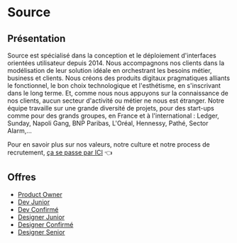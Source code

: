 # Source

## Présentation
Source est spécialisé dans la conception et le déploiement d'interfaces orientées utilisateur depuis 2014. Nous accompagnons nos clients dans la modélisation de leur solution idéale en orchestrant les besoins métier, business et clients. Nous créons des produits digitaux pragmatiques alliants le fonctionnel, le bon choix technologique et l'esthétisme, en s'inscrivant dans le long terme. Et, comme nous nous appuyons sur la connaissance de nos clients, aucun secteur d'activité ou métier ne nous est étranger. Notre équipe travaille sur une grande diversité de projets, pour des start-ups comme pour des grands groupes, en France et à l'international : Ledger, Sunday, Napoli Gang, BNP Paribas, L'Oréal, Hennessy, Pathé, Sector Alarm,...

Pour en savoir plus sur nos valeurs, notre culture et notre process de recrutement, [ça se passe par ICI](https://sourceinteractive.notion.site/Source-Community-Guide-3f8e818d95e843e68a9ca40920b62edb) 👈

## Offres

- [Product Owner](source-product-owner.md)
- [Dev Junior](source-dev-junior.md)
- [Dev Confirmé](source-dev-confirme.md)
- [Designer Junior](source-designer-junior.md)
- [Designer Confirmé](source-designer-confirme.md)
- [Designer Senior](source-designer-senior.md)

